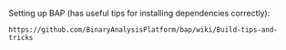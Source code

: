 Setting up BAP (has useful tips for installing dependencies correctly):

	https://github.com/BinaryAnalysisPlatform/bap/wiki/Build-tips-and-tricks
